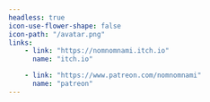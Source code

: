```yaml
---
headless: true
icon-use-flower-shape: false
icon-path: "/avatar.png"
links:
    - link: "https://nomnomnami.itch.io"
      name: "itch.io"

    - link: "https://www.patreon.com/nomnomnami"
      name: "patreon"
---
```

